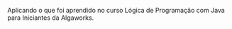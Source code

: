 Aplicando o que foi aprendido no curso Lógica de Programação com Java para Iniciantes da Algaworks.
